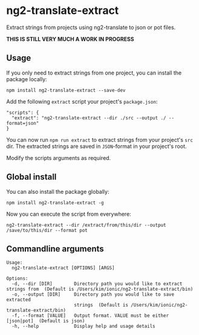 # ng2-translate-extract
Extract strings from projects using ng2-translate to json or pot files.

**THIS IS STILL VERY MUCH A WORK IN PROGRESS**

## Usage
If you only need to extract strings from one project, you can install the package locally:

`npm install ng2-translate-extract --save-dev`

Add the following `extract` script your project's `package.json`:
```
"scripts": {
  "extract": "ng2-translate-extract --dir ./src --output ./ --format=json"
}
```
You can now run `npm run extract` to extract strings from your project's `src` dir. The extracted strings are saved in `JSON`-format in your project's root.

Modify the scripts arguments as required. 

## Global install
You can also install the package globally:

`npm install ng2-translate-extract -g`

Now you can execute the script from everywhere:

`ng2-translate-extract --dir /extract/from/this/dir --output /save/to/this/dir --format pot`
## Commandline arguments
```
Usage:
  ng2-translate-extract [OPTIONS] [ARGS]

Options:
  -d, --dir [DIR]        Directory path you would like to extract strings from  (Default is /Users/kim/ionic/ng2-translate-extract/bin)
  -o, --output [DIR]     Directory path you would like to save extracted
                         strings  (Default is /Users/kim/ionic/ng2-translate-extract/bin)
  -f, --format [VALUE]   Output format. VALUE must be either [json|pot]  (Default is json)
  -h, --help             Display help and usage details
```
